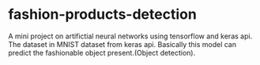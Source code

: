 # fashion-products-detection
A mini project on artifictial neural networks using tensorflow and keras api.
The dataset in MNIST dataset from keras api.
Basically this model can predict the fashionable object present.(Object detection).
